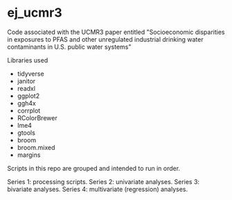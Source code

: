 # ej_ucmr3

Code associated with the UCMR3 paper entitled "Socioeconomic disparities in exposures to PFAS and other unregulated industrial drinking water contaminants in U.S. public water systems"

Libraries used 
  * tidyverse
  * janitor
  * readxl
  * ggplot2
  * ggh4x
  * corrplot
  * RColorBrewer
  * lme4
  * gtools
  * broom
  * broom.mixed
  * margins

Scripts in this repo are grouped and intended to run in order. 

Series 1: processing scripts. 
Series 2: univariate analyses. 
Series 3: bivariate analyses. 
Series 4: multivariate (regression) analyses. 
